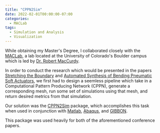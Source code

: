 ```yaml
---
title: "CPPN2Sim"
date: 2022-02-01T00:00:00-07:00
categories:
  - MACLab
tags:
  - Simulation and Analysis
  - Visualization
---
```


While obtaining my Master's Degree, I collaborated closely with the [MACLab](https://www.matterassembly.org/), a lab located at the University of Colorado's Boulder campus which is led by [Dr. Robert MacCurdy](https://www.colorado.edu/mechanical/robert-maccurdy).

In order to conduct the research which would be presented in the papers <a href="https://jacob-haimes.github.io/PDFs/Smith-Haimes-MacCurdy_Shell-Elements_ROBOSOFT.pdf" target="_blank" rel="noreferrer noopener">Stretching the Boundary</a>  and  <a href="https://jacob-haimes.github.io/maclab/Automated-Synthesis-of-Bending-Pneumatic-Soft-Actuators/" target="_blank" rel="noreferrer noopener">Automated Synthesis of Bending Pneumatic Soft Actuators</a>, we first had to design a seemless pipeline which take in a Computational Pattern Producing Network (CPPN), generate a corresponding mesh, run some set of simulations using that mesh, and return desired metrics from that simulation.

Our solution was the <a href="https://github.com/MacCurdyLab/CPPN2sim" target="_blank" rel="noreferrer noopener">CPPN2Sim</a> package, which accomplishes this task when used in conjunction with <a href="https://www.mathworks.com/products/matlab.html" target="_blank" rel="noreferrer noopener">Matlab</a>, <a href="https://www.3ds.com/products-services/simulia/products/abaqus/" target="_blank" rel="noreferrer noopener">Abaqus</a>, and <a href="https://www.gibboncode.org" target="_blank" rel="noreferrer noopener">GIBBON</a>.

This package was used heavily for both of the aforementioned conference papers.
